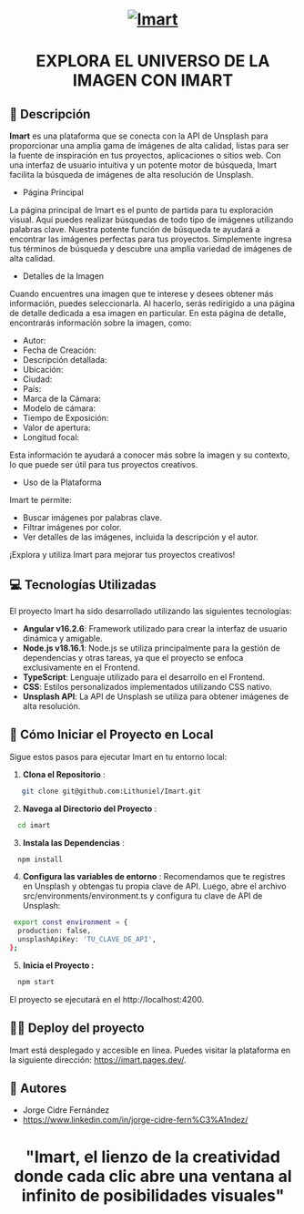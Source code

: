 <h1 align="center">
<a href="https://postimages.org/" target="_blank"><img src="https://i.postimg.cc/66LQkC8N/Imart.png" alt="Imart"/></a>
</h1>

# <p align="center">EXPLORA EL UNIVERSO DE LA IMAGEN CON IMART</p>

## 🧐 Descripción

**Imart** es una plataforma que se conecta con la API de Unsplash para proporcionar una amplia gama de imágenes de alta calidad, listas para ser la fuente de inspiración en tus proyectos, aplicaciones o sitios web. Con una interfaz de usuario intuitiva y un potente motor de búsqueda, Imart facilita la búsqueda de imágenes de alta resolución de Unsplash.

- Página Principal

La página principal de Imart es el punto de partida para tu exploración visual. Aquí puedes realizar búsquedas de todo tipo de imágenes utilizando palabras clave. Nuestra potente función de búsqueda te ayudará a encontrar las imágenes perfectas para tus proyectos. Simplemente ingresa tus términos de búsqueda y descubre una amplia variedad de imágenes de alta calidad.

- Detalles de la Imagen

Cuando encuentres una imagen que te interese y desees obtener más información, puedes seleccionarla. Al hacerlo, serás redirigido a una página de detalle dedicada a esa imagen en particular. En esta página de detalle, encontrarás información sobre la imagen, como:

- Autor: 
- Fecha de Creación: 
- Descripción detallada:
- Ubicación: 
- Ciudad: 
- País: 
- Marca de la Cámara: 
- Modelo de cámara: 
- Tiempo de Exposición: 
- Valor de apertura:
- Longitud focal: 

Esta información te ayudará a conocer más sobre la imagen y su contexto, lo que puede ser útil para tus proyectos creativos.

- Uso de la Plataforma

Imart te permite:

- Buscar imágenes por palabras clave.
- Filtrar imágenes por color.
- Ver detalles de las imágenes, incluida la descripción y el autor.

¡Explora y utiliza Imart para mejorar tus proyectos creativos!

## 💻 Tecnologías Utilizadas

El proyecto Imart ha sido desarrollado utilizando las siguientes tecnologías:

- **Angular v16.2.6**: Framework utilizado para crear la interfaz de usuario dinámica y amigable.
- **Node.js v18.16.1**: Node.js se utiliza principalmente para la gestión de dependencias y otras tareas, ya que el proyecto se enfoca exclusivamente en el Frontend.
- **TypeScript**: Lenguaje utilizado para el desarrollo en el Frontend.
- **CSS**: Estilos personalizados implementados utilizando CSS nativo.
- **Unsplash API**: La API de Unsplash se utiliza para obtener imágenes de alta resolución.

## 📃 Cómo Iniciar el Proyecto en Local

Sigue estos pasos para ejecutar Imart en tu entorno local:


1. **Clona el Repositorio** :
```bash
   git clone git@github.com:Lithuniel/Imart.git
```

2. **Navega al Directorio del Proyecto** :
```bash
  cd imart
````

3. **Instala las Dependencias** :
```bash
  npm install
```

4. **Configura las variables de entorno** :
Recomendamos que te registres en Unsplash y obtengas tu propia clave de API. Luego, abre el archivo src/environments/environment.ts y configura tu clave de API de Unsplash:
```bash
 export const environment = {
  production: false,
  unsplashApiKey: 'TU_CLAVE_DE_API',
};
```

5. **Inicia el Proyecto :**
```bash
  npm start
```
El proyecto se ejecutará en el http://localhost:4200.

## 👨‍💻 Deploy del proyecto
Imart está desplegado y accesible en línea. Puedes visitar la plataforma en la siguiente dirección: https://imart.pages.dev/.



## 🧍 Autores

- Jorge Cidre Fernández
- https://www.linkedin.com/in/jorge-cidre-fern%C3%A1ndez/
#  <p align="center">"Imart, el lienzo de la creatividad donde cada clic abre una ventana al infinito de posibilidades visuales"</p>
